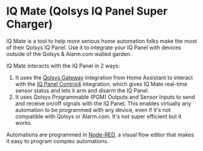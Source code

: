 # IQ Mate (Qolsys IQ Panel Super Charger)

IQ Mate is a tool to help more serious home automation folks make the most of their Qolsys IQ Panel. Use it to integrate your IQ Panel with devices outside of the Qolsys & Alarm.com walled garden.

IQ Mate interacts with the IQ Panel in 2 ways:

1. It uses the [Qolsys Gateway](https://github.com/XaF/qolsysgw) integration from Home Assistant to interact with the [IQ Panel Control4](https://qolsys.reamaze.com/kb/connections-and-configurations/how-to-integrate-your-iq-system-with-control-4) integration, which gives IQ Mate real-time sensor status and lets it arm and disarm the IQ Panel.
2. It uses Qolsys Programmable (PGM) Outputs and Sensor Inputs to send and receive on/off signals with the IQ Panel. This enables virtually any automation to be programmed with any device, even if it's not compatible with Qolsys or Alarm.com. It's not super efficient but it works.

Automations are programmed in [Node-RED](https://nodered.org/), a visual flow editor that makes it easy to program complex automations.